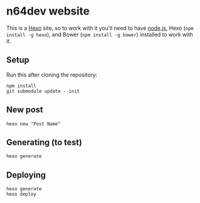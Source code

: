 n64dev website
=========================
This is a [Hexo](http://hexo.io) site, so to work with it you'll need to have
[node.js](http://nodejs.org/), Hexo (`npm install -g hexo`), and Bower
(`npm install -g bower`) installed to work with it.

## Setup
Run this after cloning the repository:
```
npm install
git submodule update --init
```

## New post
```
hexo new "Post Name"
```

## Generating (to test)
```
hexo generate
```

## Deploying
```
hexo generate
hexo deploy
```
